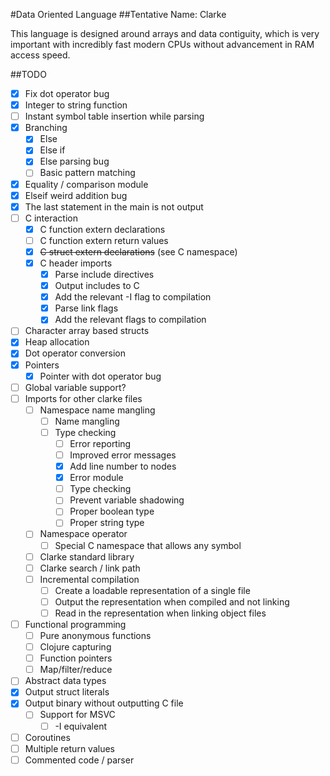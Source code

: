 #Data Oriented Language
##Tentative Name: Clarke

This language is designed around arrays and data contiguity, which is very important with incredibly fast modern CPUs without advancement in RAM access speed.

##TODO

* [x] Fix dot operator bug
* [x] Integer to string function
* [ ] Instant symbol table insertion while parsing
* [x] Branching
    * [x] Else
    * [x] Else if
    * [x] Else parsing bug
    * [ ] Basic pattern matching
* [x] Equality / comparison module
* [x] Elseif weird addition bug
* [x] The last statement in the main is not output
* [ ] C interaction
    * [x] C function extern declarations
    * [ ] C function extern return values
    * [x] ~~C struct extern declarations~~ (see C namespace)
    * [x] C header imports
        * [x] Parse include directives
        * [x] Output includes to C
        * [x] Add the relevant -I flag to compilation
        * [x] Parse link flags
        * [x] Add the relevant flags to compilation
* [ ] Character array based structs
* [x] Heap allocation
* [x] Dot operator conversion
* [x] Pointers
    * [x] Pointer with dot operator bug
* [ ] Global variable support?
* [ ] Imports for other clarke files
    * [ ] Namespace name mangling
		* [ ] Name mangling
		* [ ] Type checking
			* [ ] Error reporting
			* [ ] Improved error messages
			* [x] Add line number to nodes
			* [x] Error module
			* [ ] Type checking
			* [ ] Prevent variable shadowing
            * [ ] Proper boolean type
            * [ ] Proper string type
    * [ ] Namespace operator
        * [ ] Special C namespace that allows any symbol
    * [ ] Clarke standard library
    * [ ] Clarke search / link path
    * [ ] Incremental compilation
		* [ ] Create a loadable representation of a single file
		* [ ] Output the representation when compiled and not linking
		* [ ] Read in the representation when linking object files
* [ ] Functional programming
    * [ ] Pure anonymous functions
    * [ ] Clojure capturing
    * [ ] Function pointers
    * [ ] Map/filter/reduce
* [ ] Abstract data types
* [x] Output struct literals
* [x] Output binary without outputting C file
	* [ ] Support for MSVC
		* [ ] -I equivalent
* [ ] Coroutines
* [ ] Multiple return values
* [ ] Commented code / parser
